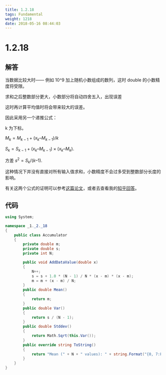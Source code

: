 ```yaml
---
title: 1.2.18
tags: Fundamental
weight: 1218
date: 2018-05-16 08:44:03
---
```


# 1.2.18


## 解答

当数据比较大时—— 例如 10^9 加上随机小数组成的数列，这时 double 的小数精度将受限。

求和之后整数部分更大，小数部分将自动四舍五入，出现误差

这时再计算平均值时将会带来较大的误差。

因此采用另一个递推公式：

k 为下标。

$M_k = M_{k-1}+ (x_k – M_{k-1})/k$

$S_k = S_{k-1} + (x_k – M_{k-1})\times(x_k – M_k)$.

方差 $s^2 = S_k/(k – 1)$.

这种情况下并没有直接对所有输入值求和，小数精度不会过多受到整数部分长度的影响。

有关这两个公式的证明可以参考[这篇论文](http://www.tandfonline.com/doi/pdf/10.1080/00401706.1962.10490022?needAccess=true)，或者去查看我的[知乎回答](https://www.zhihu.com/question/59252399/answer/241132917)。

## 代码

```csharp
using System;

namespace _1._2._18
{
    public class Accumulator
    {
        private double m;
        private double s;
        private int N;

        public void AddDataValue(double x)
        {
            N++;
            s = s + 1.0 * (N - 1) / N * (x - m) * (x - m);
            m = m + (x - m) / N;
        }
        public double Mean()
        {
            return m;
        }
        public double Var()
        {
            return s / (N - 1);
        }
        public double Stddev()
        {
            return Math.Sqrt(this.Var());
        }
        public override string ToString()
        {
            return "Mean (" + N + " values): " + string.Format("{0, 7:F5}", Mean());
        }
    }
}
```

